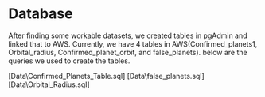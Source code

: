 # Database  

After finding some workable datasets, we created tables in pgAdmin and linked that to AWS. Currently, we have 4 tables in AWS(Confirmed_planets1, Orbital_radius, Confirmed_planet_orbit, and false_planets). below are the queries we used to create the tables. 

[Data\Confirmed_Planets_Table.sql]
[Data\false_planets.sql]
[Data\Orbital_Radius.sql]